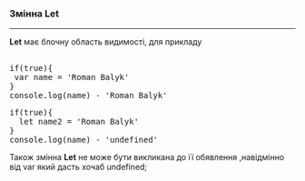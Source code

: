 <h3><b>Змінна Let</b></h3>
<hr>
<b>Let</b> має блочну область видимості, для прикладу
<pre> 
if(true){
 var name = 'Roman Balyk'
}
console.log(name) - 'Roman Balyk'
</pre>


<pre>
if(true){
  let name2 = 'Roman Balyk'
}
console.log(name) - 'undefined'
</pre>



Також змінна <b>Let</b> не може бути викликана до її обявлення ,навідмінно від var який дасть хочаб undefined;